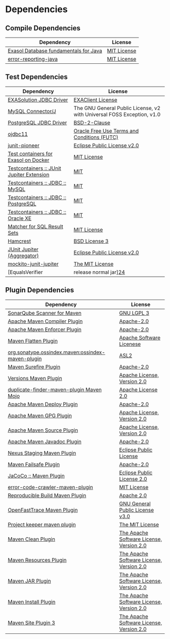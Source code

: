 <!-- @formatter:off -->
# Dependencies

## Compile Dependencies

| Dependency                                 | License          |
| ------------------------------------------ | ---------------- |
| [Exasol Database fundamentals for Java][0] | [MIT License][1] |
| [error-reporting-java][2]                  | [MIT License][3] |

## Test Dependencies

| Dependency                                      | License                                                                |
| ----------------------------------------------- | ---------------------------------------------------------------------- |
| [EXASolution JDBC Driver][4]                    | [EXAClient License][5]                                                 |
| [MySQL Connector/J][6]                          | The GNU General Public License, v2 with Universal FOSS Exception, v1.0 |
| [PostgreSQL JDBC Driver][7]                     | [BSD-2-Clause][8]                                                      |
| [ojdbc11][9]                                    | [Oracle Free Use Terms and Conditions (FUTC)][10]                      |
| [junit-pioneer][11]                             | [Eclipse Public License v2.0][12]                                      |
| [Test containers for Exasol on Docker][13]      | [MIT License][14]                                                      |
| [Testcontainers :: JUnit Jupiter Extension][15] | [MIT][16]                                                              |
| [Testcontainers :: JDBC :: MySQL][15]           | [MIT][16]                                                              |
| [Testcontainers :: JDBC :: PostgreSQL][15]      | [MIT][16]                                                              |
| [Testcontainers :: JDBC :: Oracle XE][15]       | [MIT][16]                                                              |
| [Matcher for SQL Result Sets][17]               | [MIT License][18]                                                      |
| [Hamcrest][19]                                  | [BSD License 3][20]                                                    |
| [JUnit Jupiter (Aggregator)][21]                | [Eclipse Public License v2.0][12]                                      |
| [mockito-junit-jupiter][22]                     | [The MIT License][23]                                                  |
| [EqualsVerifier | release normal jar][24]       | [Apache License, Version 2.0][25]                                      |

## Plugin Dependencies

| Dependency                                              | License                                        |
| ------------------------------------------------------- | ---------------------------------------------- |
| [SonarQube Scanner for Maven][26]                       | [GNU LGPL 3][27]                               |
| [Apache Maven Compiler Plugin][28]                      | [Apache-2.0][25]                               |
| [Apache Maven Enforcer Plugin][29]                      | [Apache-2.0][25]                               |
| [Maven Flatten Plugin][30]                              | [Apache Software Licenese][25]                 |
| [org.sonatype.ossindex.maven:ossindex-maven-plugin][31] | [ASL2][32]                                     |
| [Maven Surefire Plugin][33]                             | [Apache-2.0][25]                               |
| [Versions Maven Plugin][34]                             | [Apache License, Version 2.0][25]              |
| [duplicate-finder-maven-plugin Maven Mojo][35]          | [Apache License 2.0][36]                       |
| [Apache Maven Deploy Plugin][37]                        | [Apache-2.0][25]                               |
| [Apache Maven GPG Plugin][38]                           | [Apache License, Version 2.0][25]              |
| [Apache Maven Source Plugin][39]                        | [Apache License, Version 2.0][25]              |
| [Apache Maven Javadoc Plugin][40]                       | [Apache-2.0][25]                               |
| [Nexus Staging Maven Plugin][41]                        | [Eclipse Public License][42]                   |
| [Maven Failsafe Plugin][43]                             | [Apache-2.0][25]                               |
| [JaCoCo :: Maven Plugin][44]                            | [Eclipse Public License 2.0][45]               |
| [error-code-crawler-maven-plugin][46]                   | [MIT License][47]                              |
| [Reproducible Build Maven Plugin][48]                   | [Apache 2.0][32]                               |
| [OpenFastTrace Maven Plugin][49]                        | [GNU General Public License v3.0][50]          |
| [Project keeper maven plugin][51]                       | [The MIT License][52]                          |
| [Maven Clean Plugin][53]                                | [The Apache Software License, Version 2.0][32] |
| [Maven Resources Plugin][54]                            | [The Apache Software License, Version 2.0][32] |
| [Maven JAR Plugin][55]                                  | [The Apache Software License, Version 2.0][32] |
| [Maven Install Plugin][56]                              | [The Apache Software License, Version 2.0][32] |
| [Maven Site Plugin 3][57]                               | [The Apache Software License, Version 2.0][32] |

[0]: https://github.com/exasol/db-fundamentals-java/
[1]: https://github.com/exasol/db-fundamentals-java/blob/main/LICENSE
[2]: https://github.com/exasol/error-reporting-java/
[3]: https://github.com/exasol/error-reporting-java/blob/main/LICENSE
[4]: http://www.exasol.com
[5]: https://repo1.maven.org/maven2/com/exasol/exasol-jdbc/7.1.20/exasol-jdbc-7.1.20-license.txt
[6]: http://dev.mysql.com/doc/connector-j/en/
[7]: https://jdbc.postgresql.org
[8]: https://jdbc.postgresql.org/license/
[9]: https://www.oracle.com/database/technologies/maven-central-guide.html
[10]: https://www.oracle.com/downloads/licenses/oracle-free-license.html
[11]: https://junit-pioneer.org/
[12]: https://www.eclipse.org/legal/epl-v20.html
[13]: https://github.com/exasol/exasol-testcontainers/
[14]: https://github.com/exasol/exasol-testcontainers/blob/main/LICENSE
[15]: https://testcontainers.org
[16]: http://opensource.org/licenses/MIT
[17]: https://github.com/exasol/hamcrest-resultset-matcher/
[18]: https://github.com/exasol/hamcrest-resultset-matcher/blob/main/LICENSE
[19]: http://hamcrest.org/JavaHamcrest/
[20]: http://opensource.org/licenses/BSD-3-Clause
[21]: https://junit.org/junit5/
[22]: https://github.com/mockito/mockito
[23]: https://github.com/mockito/mockito/blob/main/LICENSE
[24]: https://www.jqno.nl/equalsverifier
[25]: https://www.apache.org/licenses/LICENSE-2.0.txt
[26]: http://sonarsource.github.io/sonar-scanner-maven/
[27]: http://www.gnu.org/licenses/lgpl.txt
[28]: https://maven.apache.org/plugins/maven-compiler-plugin/
[29]: https://maven.apache.org/enforcer/maven-enforcer-plugin/
[30]: https://www.mojohaus.org/flatten-maven-plugin/
[31]: https://sonatype.github.io/ossindex-maven/maven-plugin/
[32]: http://www.apache.org/licenses/LICENSE-2.0.txt
[33]: https://maven.apache.org/surefire/maven-surefire-plugin/
[34]: https://www.mojohaus.org/versions/versions-maven-plugin/
[35]: https://github.com/basepom/duplicate-finder-maven-plugin
[36]: http://www.apache.org/licenses/LICENSE-2.0.html
[37]: https://maven.apache.org/plugins/maven-deploy-plugin/
[38]: https://maven.apache.org/plugins/maven-gpg-plugin/
[39]: https://maven.apache.org/plugins/maven-source-plugin/
[40]: https://maven.apache.org/plugins/maven-javadoc-plugin/
[41]: http://www.sonatype.com/public-parent/nexus-maven-plugins/nexus-staging/nexus-staging-maven-plugin/
[42]: http://www.eclipse.org/legal/epl-v10.html
[43]: https://maven.apache.org/surefire/maven-failsafe-plugin/
[44]: https://www.jacoco.org/jacoco/trunk/doc/maven.html
[45]: https://www.eclipse.org/legal/epl-2.0/
[46]: https://github.com/exasol/error-code-crawler-maven-plugin/
[47]: https://github.com/exasol/error-code-crawler-maven-plugin/blob/main/LICENSE
[48]: http://zlika.github.io/reproducible-build-maven-plugin
[49]: https://github.com/itsallcode/openfasttrace-maven-plugin
[50]: https://www.gnu.org/licenses/gpl-3.0.html
[51]: https://github.com/exasol/project-keeper/
[52]: https://github.com/exasol/project-keeper/blob/main/LICENSE
[53]: http://maven.apache.org/plugins/maven-clean-plugin/
[54]: http://maven.apache.org/plugins/maven-resources-plugin/
[55]: http://maven.apache.org/plugins/maven-jar-plugin/
[56]: http://maven.apache.org/plugins/maven-install-plugin/
[57]: http://maven.apache.org/plugins/maven-site-plugin/
